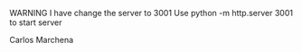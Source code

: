 WARNING
I have change the server to 3001
Use python -m http.server 3001 to start server

Carlos Marchena
